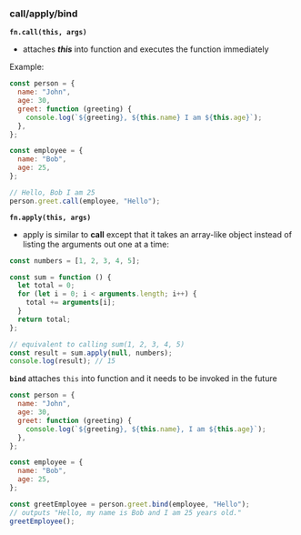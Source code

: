 ### call/apply/bind

**`fn.call(this, args)`**

- attaches **_this_** into function and executes the function immediately

Example:

```js
const person = {
  name: "John",
  age: 30,
  greet: function (greeting) {
    console.log(`${greeting}, ${this.name} I am ${this.age}`);
  },
};

const employee = {
  name: "Bob",
  age: 25,
};

// Hello, Bob I am 25
person.greet.call(employee, "Hello");
```

**`fn.apply(this, args)`**

- apply is similar to **call** except that it takes an array-like object instead of listing the arguments out one at a time:

```js
const numbers = [1, 2, 3, 4, 5];

const sum = function () {
  let total = 0;
  for (let i = 0; i < arguments.length; i++) {
    total += arguments[i];
  }
  return total;
};

// equivalent to calling sum(1, 2, 3, 4, 5)
const result = sum.apply(null, numbers);
console.log(result); // 15
```

**`bind`**
attaches `this` into function and it needs to be invoked in the future

```js
const person = {
  name: "John",
  age: 30,
  greet: function (greeting) {
    console.log(`${greeting}, ${this.name}, I am ${this.age}`);
  },
};

const employee = {
  name: "Bob",
  age: 25,
};

const greetEmployee = person.greet.bind(employee, "Hello");
// outputs "Hello, my name is Bob and I am 25 years old."
greetEmployee();
```